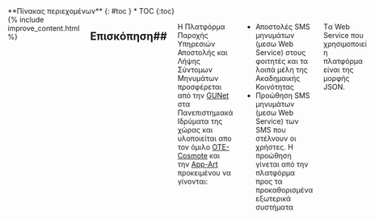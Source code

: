 <div class="row">
<div class="medium-4 medium-push-8 columns" markdown="1">
<div class="panel radius" markdown="1">
**Πίνακας περιεχομένων**
{: #toc }
*  TOC
{:toc}
</div>
</div><!-- /.medium-4.columns -->

<div class="medium-8 medium-pull-4 columns" markdown="1">
{% include improve_content.html %}

## Επισκόπηση##
Η Πλατφόρμα Παροχής Υπηρεσιών Αποστολής και Λήψης Σύντομων Μηνυμάτων προσφέρεται από την [GUNet][] στα Πανεπιστημιακά Ιδρύματα της χώρας και υλοποιείται απο τον όμιλο  [OTE-Cosmote][] και την [App-Art][] προκειμένου να γίνονται:

- Αποστολές SMS μηνυμάτων (μεσω Web Service) στους φοιτητές και τα λοιπά μέλη της Ακαδημαικής Κοινότητας
- Προώθηση SMS μηνυμάτων (μεσω Web Service) των SMS που στέλνουν οι χρήστες. Η προώθηση γίνεται από την πλατφόρμα προς τα προκαθορισμένα εξωτερικά συστήματα

Tα Web Service που χρησιμοποιεί η πλατφόρμα είναι της μορφής JSON.

## Mobile Terminated (MT) κίνηση##

Η πλατφόρμα προσφέρει διαφορετικές υπηρεσίες SMS που ορίζονται από την GUNet. Κάθε υπηρεσία έχει έναν αριθμό από προκαθορισμένα μηνύματα και κάθε ένα από τα οποία μπορεί να σταλεί σε έναν παραλήπτη (Mobile terminated κίνηση). Τα προκαθορισμένα μηνύματα μπορούν να υποστηρίξουν δυναμικά πεδία, τις τιμές των οποίων θα καθορίζει η πλευρά του καλούντος. 
Για παράδειγμα, μπορεί να υπάρξει ένα προκαθορισμένο μήνυμα "Η βαθμολογία σας για το μάθημα {Πεδίο 1,1} είναι {Πεδίο 2,2}". Τα Πανεπιστημιακά Ιδρύματα μπορούν να καλέσουν την υπηρεσία δίνοντας τιμές στα δυναμικά πεδία "Πληροφορική Ι" και "7" και το τελικό μήνυμα προς το χρήστη να είναι "Η βαθμολογία σας για το μάθημα Πληροφορική Ι είναι 7".

## Mobile Originated (MO) κίνηση##
Επίσης, κάθε υπηρεσία περιέχει έναν αριθμό keywords τα οποία μπορεί να χρησιμοποιήσει ο τελικός χρήστης, στέλνοντας τα με SMS στην πλατφόρμα. Το κομμάτι αυτό των υπηρεσιών ονομάζεται Mobile Originated (MO). Όταν η πλατφόρμα λαμβάνει ένα SMS με κάποιο keyword, τότε προωθεί στο SMS σε κάποιο προκαθορισμένο εξωτερικό σύστημα μέσω Web Service

##Τι πρέπει να υλοποιήσετε##
Προκειμένου να πετύχετε απόλυτη διασύνδεση με την πλατφόρμα, θα πρέπει να υλοποιήσετε τα εξης:

- Application που να κάνει consume το **send SMS** web service της πλατφόρμας. Η κλήση γίνεται με μορφή JSON.

- Web Service που θα φιλοξενεί το 3rd party. Αυτό το Web Service θα γίνεται consume από την πλατφόρμα. Το Web Service πρέπει να υποστηρίζει τα εξης functions:

1. **SMS forward** (Η κλήση αυτή γίνεται από την πλατφόρμα της GUNet προς ένα συγκεκριμένο Πανεπιστημιακό Ίδρυμα, όταν κάποιος χρήστης στείλει ένα SMS στην πλατφόρμα που περιλαμβάνει ένα συγκεκριμένο Keyword.)

2. **DLR request** (Η κλήση αυτή γίνεται από την πλατφόρμα της GUNet προς ένα συγκεκριμένο Πανεπιστημιακό Ίδρυμα, όταν η πλατφόρμα ενημερωθεί από τον πάροχο πως ένα SMS παραδόθηκε στον τελικό χρήστη)

##Παραδείγματα κλήσεων##

### Παράδειγμα send SMS ###
Το endpoint της υπηρεσίας είναι το https://sms-services.gunet.gr:9999/sendSMS
Το request πρέπει να είναι POST και το Content Type: application/json
Ακολουθεί ένα παράδειγμα μιας κλήσης προς την δοκιμαστική υπηρεσία gradeService.
	
	{
       "serviceId": "gradeService",
       "messageId": "testMessage",
       "replacements": [
          "Προγραμματισμός Ι",
          "7"
       ],
       "recipient": "6901234567",
       "institution": "TEITHE",
       "pre-shared key": "F0fesFADSr223fA",
       "dlr-url": "https://teithe.gr/dlrs"
    }
    
Ακολουθούν και οι ενδεικτικες απαντήσεις της πλατφόρμας στο παραπάνω request
Επιτυχές:

	{
	   "serviceId": "gradeService",
       "errorCode": "",
       "error": ""
	}
Ανεπιτυχές:

	{
    	"serviceId": "gradeService",
        "errorCode": "E-002",
        "error": "Unknown Service"
    }






curl -H "Content-Type: application/json" -X POST -d '{"username":"xyz","password":"xyz"}' http://localhost:3000/api/login






 [GUNet]: http://www.gunet.gr/ "Ακαδημαϊκό διαδίκτυο (GUNet)"
 [App-Art]: http://www.app-art.gr/ "APP-ART εταιρία νέων τεχνολογιών πληροφορικής και τηλεπικοινωνιών"
 [OTE-Cosmote]: http://www.cosmote.gr/ "OTE-Cosmote"
 [JSON]: http://www.ietf.org/rfc/rfc4627.txt "RFC4627: Javascript Object Notation"
